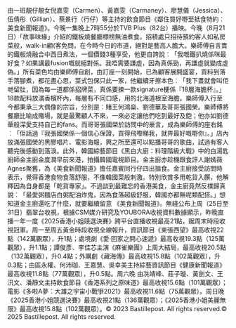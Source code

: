 由一班靚仔靚女倪嘉雯（Carmen）、黃嘉雯（Carmaney）、廖慧儀（Jessica）、伍倩彤（Gillian）、蔡景行（行仔）等主持的飲食節目《鄰住買好嘢至抵食特約︰美食新聞報道》。今晚一集晚上7時55分於TVB Plus（82台）播映。今晚（8月21日）「故事味緣」介紹的鐵板燒餐廳標榜無油煮食，招積處只招待預約客人如私房菜般，walk-in顧(客免問，在今時今日的市道，絕對是藝高人膽大。樂師傅自言賣的鐵板燒融合中西日煮法，一個價錢3種享受，他更自誇說︰「我嘅鐵扒燒係咪最好食？如果講最fusion嘅就絕對係。我唔需要謙虛，因為真係勁，再謙虛就變成虛偽。」所有菜色均由樂師傅自創，由訂座一刻開始，已為顧客展開盛宴，買料到落手落腳煮，都花盡心思，菜式包保只此一家，他繼續牙擦本色︰「我下晝就會叫佢哋留肚，因為每一道都係招牌菜，真係要揀一款signature梗係『18層海膽杯』。」18款配料放滿香檳杯內，每層有不同口感，用的北海道根室海膽。樂師傅入行至今都秉承三大偶像的宗旨，分別是︰賭王何鴻燊、劉德華及哥哥張國榮。樂師傅將餐廳比喻成賭場，就是最驚顧人不來，一來必定讓他們吃到最好及飽；他亦如劉德華般深愛支持自己的fans。而哥哥張國榮於訪問中的豪言，成為樂師傅的座右銘︰「佢話過『我張國榮係一個信心保證，買得飛嚟睇我，就畀最好嘅嘢你』。」店內放滿張國榮的黑膠唱片、電影海報，興之所至還可以點播哥哥的歌曲，試過有客人聽完後感動到落淚。此外，韓國綜藝節目《黑白大廚：料理階級大戰》中的白湯匙廚師金主廚金度潤早前來港，拍攝韓國電視節目。金主廚亦趁機跟食評人謝嫣薇Agnes聚舊，為《美食新聞報道》擔任嘉賓同行仔四出搵食。金主廚接受訪問時表示，覺得香港食物食落舒服，不像韓國菜般刺激。特別欣賞多用乾貨入饌，他解釋因為自身都是「乾貨專家」。不過談到最難忘的香港美食，金主廚竟然反樸歸真說︰「最愛粥麵店白粥配油炸鬼，因為食落超級舒服，韓國亦都無呢類配搭。」想知道金主廚還吃了什麼，就要繼續留意 《美食新聞報道》。無綫公布上周（25日至31日）翡翠台收視，根據CSM媒介研究及YOUBORA收視資料數據顯示，昨晚直播一年一度《2025香港小姐競選決賽》跨平台直播收視最高21點，踞周末時段收視冠軍。周一至周五黃金時段收視全線報升，資訊節目《東張西望》最高收視22點（142萬觀眾），升1點；處境劇《愛‧回家之開心速遞》最高收視19.3點（125萬觀眾），升1.1點；譚俊彥、李佳芯主演《麻雀樂團》上周大結局，最高收視20.5點（132萬觀眾），升0.4點；外購劇《藏海傳》最高收視15.8點（102萬觀眾），升0.3點；由區永權、何沛珈、王嘉慧、吳幸美主持綜藝資訊節目《健康新聞報道》最高收視11.8點（77萬觀眾），升0.5點。周六晚 由冼靖峰、莊子璇、黃劍文、王汛文、潘靜文主持飲食節目《香港系列之原味道》最高收視15.6點（101萬觀眾）；電影《多啦A夢︰大雄之宇宙小戰爭2021》最高收視11.6點（75萬觀眾）。周日晚《2025香港小姐競選決賽》最高收視21點（136萬觀眾）；《2025香港小姐美麗無限》最高收視15.8點（102萬觀眾）。© 2023 Bastillepost. All rights reserved.© 2025 Bastillepost. All rights reserved.